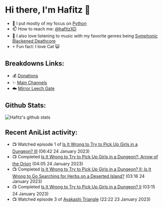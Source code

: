# Hi there, I'm Hafitz 👋
- 🐍 I put mostly of my focus on [Python](https://python.org)
- 📫 How to reach me: [@hafitzXD](https://t.me/hafitzXD)
- 🎵 I also love listening to music with my favorite genres being [Symphonic Blackened Deathcore](https://youtu.be/qyYmS_iBcy4)
- ⚡ Fun fact: I love Cat 😺

## Breakdowns Links:
- 💰 [Donations](https://t.me/TheBreakdowns/2)
- ✨ [Main Channels](https://t.me/TheBreakdowns)
- ☁️ [Mirror Leech Gate](https://t.me/BreakdownsGate)

## Github Stats:
![Hafitz's github stats](https://github-readme-stats.vercel.app/api?username=breakdowns&show_icons=true&count_private=true&bg_color=00000000&text_color=777)

## Recent AniList activity:
<!-- ANILIST_ACTIVITY:start -->

-   📺 Watched episode 1 of [Is It Wrong to Try to Pick Up Girls in a Dungeon? III](https://anilist.co/anime/112124) (06:42 24 January 2023)
-   📺 Completed [Is It Wrong to Try to Pick Up Girls in a Dungeon?: Arrow of the Orion](https://anilist.co/anime/101166) (04:05 24 January 2023)
-   📺 Completed [Is It Wrong to Try to Pick Up Girls in a Dungeon? II: Is It Wrong to Go Searching for Herbs on a Deserted Island?](https://anilist.co/anime/112125) (03:16 24 January 2023)
-   📺 Completed [Is It Wrong to Try to Pick Up Girls in a Dungeon? II](https://anilist.co/anime/101167) (03:15 24 January 2023)
-   📺 Watched episode 3 of [Ayakashi Triangle](https://anilist.co/anime/142849) (22:22 23 January 2023)

<!-- ANILIST_ACTIVITY:end -->
